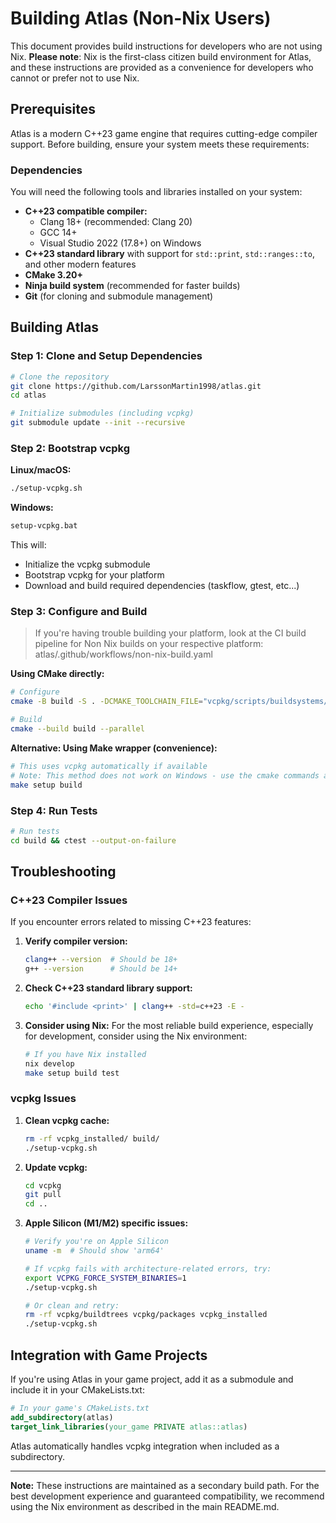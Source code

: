 # Building Atlas (Non-Nix Users)

This document provides build instructions for developers who are not using Nix. **Please note**: Nix is the first-class citizen build environment for Atlas, and these instructions are provided as a convenience for developers who cannot or prefer not to use Nix.

## Prerequisites

Atlas is a modern C++23 game engine that requires cutting-edge compiler support. Before building, ensure your system meets these requirements:

### Dependencies

You will need the following tools and libraries installed on your system:

- **C++23 compatible compiler:**
  - Clang 18+ (recommended: Clang 20)
  - GCC 14+
  - Visual Studio 2022 (17.8+) on Windows
- **C++23 standard library** with support for `std::print`, `std::ranges::to`, and other modern features
- **CMake 3.20+**
- **Ninja build system** (recommended for faster builds)
- **Git** (for cloning and submodule management)

## Building Atlas

### Step 1: Clone and Setup Dependencies

```bash
# Clone the repository
git clone https://github.com/LarssonMartin1998/atlas.git
cd atlas

# Initialize submodules (including vcpkg)
git submodule update --init --recursive
```

### Step 2: Bootstrap vcpkg

**Linux/macOS:**
```bash
./setup-vcpkg.sh
```

**Windows:**
```bat
setup-vcpkg.bat
```

This will:
- Initialize the vcpkg submodule
- Bootstrap vcpkg for your platform
- Download and build required dependencies (taskflow, gtest, etc...)

### Step 3: Configure and Build

> If you're having trouble building your platform, look at the CI build pipeline for Non Nix builds on your respective platform: atlas/.github/workflows/non-nix-build.yaml

**Using CMake directly:**
```bash
# Configure
cmake -B build -S . -DCMAKE_TOOLCHAIN_FILE="vcpkg/scripts/buildsystems/vcpkg.cmake"

# Build
cmake --build build --parallel
```

**Alternative: Using Make wrapper (convenience):**
```bash
# This uses vcpkg automatically if available
# Note: This method does not work on Windows - use the cmake commands above instead
make setup build
```

### Step 4: Run Tests

```bash
# Run tests
cd build && ctest --output-on-failure
```

## Troubleshooting

### C++23 Compiler Issues

If you encounter errors related to missing C++23 features:

1. **Verify compiler version:**
   ```bash
   clang++ --version  # Should be 18+ 
   g++ --version      # Should be 14+
   ```

2. **Check C++23 standard library support:**
   ```bash
   echo '#include <print>' | clang++ -std=c++23 -E -
   ```

3. **Consider using Nix:** For the most reliable build experience, especially for development, consider using the Nix environment:
   ```bash
   # If you have Nix installed
   nix develop
   make setup build test
   ```

### vcpkg Issues

1. **Clean vcpkg cache:**
   ```bash
   rm -rf vcpkg_installed/ build/
   ./setup-vcpkg.sh
   ```

2. **Update vcpkg:**
   ```bash
   cd vcpkg
   git pull
   cd ..
   ```

3. **Apple Silicon (M1/M2) specific issues:**
   ```bash
   # Verify you're on Apple Silicon
   uname -m  # Should show 'arm64'
   
   # If vcpkg fails with architecture-related errors, try:
   export VCPKG_FORCE_SYSTEM_BINARIES=1
   ./setup-vcpkg.sh
   
   # Or clean and retry:
   rm -rf vcpkg/buildtrees vcpkg/packages vcpkg_installed
   ./setup-vcpkg.sh
   ```

## Integration with Game Projects

If you're using Atlas in your game project, add it as a submodule and include it in your CMakeLists.txt:

```cmake
# In your game's CMakeLists.txt
add_subdirectory(atlas)
target_link_libraries(your_game PRIVATE atlas::atlas)
```

Atlas automatically handles vcpkg integration when included as a subdirectory.

---

**Note:** These instructions are maintained as a secondary build path. For the best development experience and guaranteed compatibility, we recommend using the Nix environment as described in the main README.md.
